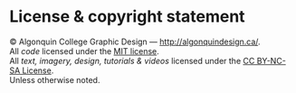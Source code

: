 # License & copyright statement

© Algonquin College Graphic Design — <http://algonquindesign.ca/>.<br>
All *code* licensed under the [MIT license](LICENSE).<br>
All *text, imagery, design, tutorials & videos* licensed under the [CC BY-NC-SA License](http://creativecommons.org/licenses/by-nc-sa/4.0/).<br>
Unless otherwise noted.
